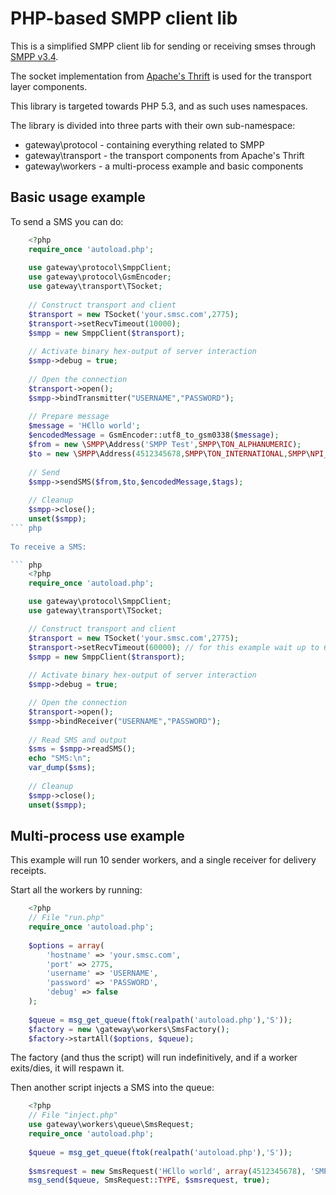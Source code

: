 PHP-based SMPP client lib
=============

This is a simplified SMPP client lib for sending or receiving smses through [SMPP v3.4](http://www.smsforum.net/SMPP_v3_4_Issue1_2.zip).

The socket implementation from [Apache's Thrift](http://thrift.apache.org/) is used for the transport layer components. 

This library is targeted towards PHP 5.3, and as such uses namespaces.

The library is divided into three parts with their own sub-namespace:

 - gateway\protocol - containing everything related to SMPP
 - gateway\transport - the transport components from Apache's Thrift
 - gateway\workers - a multi-process example and basic components

Basic usage example
-----

To send a SMS you can do:

``` php
	<?php
	require_once 'autoload.php';
	
	use gateway\protocol\SmppClient;
	use gateway\protocol\GsmEncoder;
	use gateway\transport\TSocket;
	
	// Construct transport and client
	$transport = new TSocket('your.smsc.com',2775);
	$transport->setRecvTimeout(10000);
	$smpp = new SmppClient($transport);
	
	// Activate binary hex-output of server interaction
	$smpp->debug = true;
	
	// Open the connection
	$transport->open();
	$smpp->bindTransmitter("USERNAME","PASSWORD");
	
	// Prepare message
	$message = 'H€llo world';
	$encodedMessage = GsmEncoder::utf8_to_gsm0338($message);
	$from = new \SMPP\Address('SMPP Test',SMPP\TON_ALPHANUMERIC);
	$to = new \SMPP\Address(4512345678,SMPP\TON_INTERNATIONAL,SMPP\NPI_E164);
	
	// Send
	$smpp->sendSMS($from,$to,$encodedMessage,$tags);
	
	// Cleanup
	$smpp->close();
	unset($smpp);
``` php	
	
To receive a SMS:

``` php
	<?php
	require_once 'autoload.php';

	use gateway\protocol\SmppClient;
	use gateway\transport\TSocket;

	// Construct transport and client
	$transport = new TSocket('your.smsc.com',2775);
	$transport->setRecvTimeout(60000); // for this example wait up to 60 seconds for data
	$smpp = new SmppClient($transport);
	
	// Activate binary hex-output of server interaction
	$smpp->debug = true;

	// Open the connection
	$transport->open();
	$smpp->bindReceiver("USERNAME","PASSWORD");
	
	// Read SMS and output
	$sms = $smpp->readSMS();
	echo "SMS:\n";
	var_dump($sms);
	
	// Cleanup
	$smpp->close();
	unset($smpp);
```

Multi-process use example
-----

This example will run 10 sender workers, and a single receiver for delivery receipts.

Start all the workers by running:

``` php
	<?php
	// File "run.php"
	require_once 'autoload.php';
	
	$options = array(
		'hostname' => 'your.smsc.com',
		'port' => 2775,
		'username' => 'USERNAME',
		'password' => 'PASSWORD',
		'debug' => false
	);
	
	$queue = msg_get_queue(ftok(realpath('autoload.php'),'S'));
	$factory = new \gateway\workers\SmsFactory();
	$factory->startAll($options, $queue);
``` 

The factory (and thus the script) will run indefinitively, and if a worker exits/dies, it will respawn it.

Then another script injects a SMS into the queue:

``` php
	<?php
	// File "inject.php"
	use gateway\workers\queue\SmsRequest;
	require_once 'autoload.php';
	
	$queue = msg_get_queue(ftok(realpath('autoload.php'),'S'));
	
	$smsrequest = new SmsRequest('H€llo world', array(4512345678), 'SMPP Test', 1337);
	msg_send($queue, SmsRequest::TYPE, $smsrequest, true); 
```
